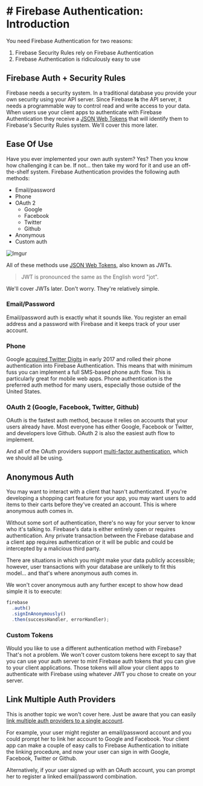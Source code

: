 # # Firebase Authentication: Introduction

You need Firebase Authentication for two reasons:

1. Firebase Security Rules rely on Firebase Authentication
2. Firebase Authentication is ridiculously easy to use

## Firebase Auth + Security Rules

Firebase needs a security system. In a traditional database you provide your own security using your
API server. Since Firebase **Is** the API server, it needs a programmable way to control read and
write access to your data. When users use your client apps to authenticate with Firebase
Authentication they receive a [JSON Web Tokens](https://jwt.io/) that will identify them to
Firebase's Security Rules system. We'll cover this more later.

## Ease Of Use

Have you ever implemented your own auth system? Yes? Then you know how challenging it can be. If
not... then take my word for it and use an off-the-shelf system. Firebase Authentication provides
the following auth methods:

* Email/password
* Phone
* OAuth 2
  * Google
  * Facebook
  * Twitter
  * Github
* Anonymous
* Custom auth

![Imgur](https://i.imgur.com/5K9DW4z.png)

All of these methods use [JSON Web Tokens](https://jwt.io/), also known as JWTs.

> JWT is pronounced the same as the English word "jot".

We'll cover JWTs later. Don't worry. They're relatively simple.

### Email/Password

Email/password auth is exactly what it sounds like. You register an email address and a password
with Firebase and it keeps track of your user account.

### Phone

Google [acquired Twitter Digits](https://firebase.googleblog.com/2017/01/FabricJoinsGoogle17.html)
in early 2017 and rolled their phone authentication into Firebase Authentication. This means that
with minimum fuss you can implement a full SMS-based phone auth flow. This is particularly great for
mobile web apps. Phone authentication is the preferred auth method for many users, especially those
outside of the United States.

### OAuth 2 (Google, Facebook, Twitter, Github)

OAuth is the fastest auth method, because it relies on accounts that your users already have. Most
everyone has either Google, Facebook or Twitter, and developers love Github. OAuth 2 is also the
easiest auth flow to implement.

And all of the OAuth providers support
[multi-factor authentication](https://en.wikipedia.org/wiki/Multi-factor_authentication), which we
should all be using.

## Anonymous Auth

You may want to interact with a client that hasn't authenticated. If you're developing a shopping
cart feature for your app, you may want users to add items to their carts before they've created an
account. This is where anonymous auth comes in.

Without some sort of authentication, there's no way for your server to know who it's talking to.
Firebase's data is either entirely open or requires authentication. Any private transaction between
the Firebase database and a client app requires authentication or it will be public and could be
intercepted by a malicious third party.

There are situations in which you might make your data publicly accessible; however, user
transactions with your database are unlikely to fit this model... and that's where anonymous auth
comes in.

We won't cover anonymous auth any further except to show how dead simple it is to execute:

```javascript
firebase
  .auth()
  .signInAnonymously()
  .then(successHandler, errorHandler);
```

### Custom Tokens

Would you like to use a different authentication method with Firebase? That's not a problem. We
won't cover custom tokens here except to say that you can use your auth server to mint Firebase auth
tokens that you can give to your client applications. Those tokens will allow your client apps to
authenticate with Firebase using whatever JWT you chose to create on your server.

## Link Multiple Auth Providers

This is another topic we won't cover here. Just be aware that you can easily
[link multiple auth providers to a single account](https://firebase.google.com/docs/auth/web/account-linking).

For example, your user might register an email/password account and you could prompt her to link her
account to Google and Facebook. Your client app can make a couple of easy calls to Firebase
Authentication to initiate the linking procedure, and now your user can sign in with Google,
Facebook, Twitter or Github.

Alternatively, if your user signed up with an OAuth account, you can prompt her to register a linked
email/password combination.

